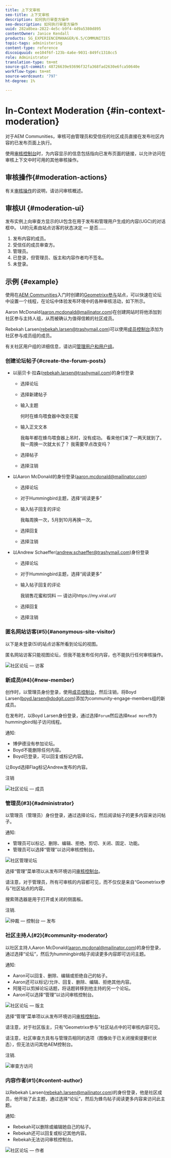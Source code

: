 ```yaml
---
title: 上下文审核
seo-title: 上下文审核
description: 如何执行审查方操作
seo-description: 如何执行审查方操作
uuid: 282a8bea-2822-4e5c-b9f4-4d9a5380d895
contentOwner: Janice Kendall
products: SG_EXPERIENCEMANAGER/6.5/COMMUNITIES
topic-tags: administering
content-type: reference
discoiquuid: ee104f6f-123b-4a6e-9031-849fc1318cc5
role: Administrator
translation-type: tm+mt
source-git-commit: 48726639e93696f32fa368fad2630e6fca50640e
workflow-type: tm+mt
source-wordcount: '797'
ht-degree: 1%

---
```



# In-Context Moderation {#in-context-moderation}

对于AEM Communities，审核可由管理员和受信任的社区成员直接在发布社区内容的已发布页面上执行。

使用[审核控制台](moderation.md)时，为内容显示的信息包括指向已发布页面的链接，以允许访问在审核上下文中时可用的其他审核操作。

## 审核操作{#moderation-actions}

有关[审核操作](moderate-ugc.md#moderation-actions)的说明，请访问审核概述。

## 审核UI {#moderation-ui}

发布实例上向审查方显示的UI包含在用于发布和管理用户生成的内容(UGC)的对话框中。 UI的元素由站点访客的状态决定 — 是否……

1. 发布内容的成员。
1. 受信任的成员审查方。
1. 管理员。
1. 已登录，但管理员、版主和内容作者均不签名。
1. 未登录。

## 示例 {#example}

使用在[AEM Communities](getting-started.md)入门时创建的[Geometrixx参与](http://localhost:4503/content/sites/engage/en.html)站点，可以快速在论坛中设置一个线程，在论坛中体验发布环境中的各种审核活动，如下所示。

Aaron McDonald(aaron.mcdonald@mailinator.com)在创建网站时将他添加到社区参与主持人组，从而被确认为值得信赖的社区成员。

Rebekah Larsen(rebekah.larsen@trashymail.com)可以使用[成员控制台](members.md)添加为社区参与成员组的成员。

有关社区用户组的详细信息，请访问[管理用户和用户组](users.md)。

### 创建论坛帖子{#create-the-forum-posts}

* 以丽贝卡·拉森(rebekah.larsen@trashymail.com)的身份登录

   * 选择论坛
   * 选择新建帖子
   * 输入主题

      何时在蜂鸟喂食器中改变花蜜

   * 输入正文文本

      我每年都在蜂鸟喂食器上吊时，没有成功。 看来他们来了一两天就到了。 我一周换一次就太长了？ 我需要早点改变吗？

   * 选择帖子
   * 选择注销

* 以Aaron McDonald的身份登录(aaron.mcdonald@mailinator.com)

   * 选择论坛
   * 对于Hummingbird主题，选择“阅读更多”
   * 输入帖子回复的评论

      我每周换一次，5月到10月再换一次。

   * 选择回复
   * 选择注销

* 以Andrew Schaeffer(andrew.schaeffer@trashymail.com)身份登录

   * 选择论坛
   * 对于Hummingbird主题，选择“阅读更多”
   * 输入帖子回复的评论

      我销售花蜜和饲料 — 请访问https://my.viral.url/

   * 选择回复
   * 选择注销

### 匿名网站访客(#5){#anonymous-site-visitor}

以下是未登录(5)的站点访客所看到论坛的视图。

匿名网站访客只能视图论坛，但我不能发布任何内容，也不能执行任何审核操作。

![社区论坛 — 访客](assets/community-forum-visitor.png)

### 新成员(#4){#new-member}

创作时，以管理员身份登录，使用[成员控制台](members.md)，然后注销，将Boyd Larsen(boyd.larsen@dodgit.com)添加为community-engage-members组的新成员。

在发布时，以Boyd Larsen身份登录，通过选择`Forum`然后选择`Read more`作为hummingbird帖子访问线程。

通知:

* 博伊德没有参加论坛。
* Boyd不能删除任何内容。
* Boyd已登录，可以回复或标记内容。

让Boyd选择Flag标记Andrew发布的内容。

注销

![社区论坛 — 成员](assets/community-forum-member.png)

### 管理员(#3){#administrator}

以管理员（管理员）身份登录，通过选择论坛，然后阅读帖子的更多内容来访问帖子。

通知:

* 管理员可以标记、删除、编辑、拒绝、剪切、关闭、固定、功能。
* 管理员可以选择“管理”以访问审核控制台。

![社区管理论坛](assets/community-admin-forum.png)

选择“管理”菜单项以从发布环境访问[审核控制台](moderation.md)。

请注意，对于管理员，所有可审核的内容都可见，而不仅仅是来自“Geometrixx参与”社区站点的内容。

搜索筛选器是用于打开或关闭的侧面板。

注销.

![仲裁 — 控制台 — 发布](assets/moderation-console-publish.png)

### 社区主持人(#2){#community-moderator}

以社区主持人Aaron McDonald(aaron.mcdonal@mailinator.com)的身份登录，通过选择“论坛”，然后为hummingbird帖子阅读更多内容即可访问主题。

通知:

* Aaron可以回复、删除、编辑或拒绝自己的帖子。
* Aaron还可以标记/允许、回复、删除、编辑、拒绝其他内容。
* 阿隆可以剪掉论坛话题，将话题转移到他主持的另一个论坛。
* Aaron可以选择“管理”以访问审核控制台。

![社区论坛 — 版主](assets/community-forum-moderator.png)

选择“管理”菜单项以从发布环境访问[审核控制台](moderation.md)。

请注意，对于社区版主，只有“Geometrixx参与”社区站点中的可审核内容可见。

请注意，社区审查方具有与管理员相同的选项（图像处于已关闭搜索提要栏状态），但无法访问其他AEM控制台。

注销.

![审查方访问](assets/moderator-access.png)

### 内容作者(#1){#content-author}

以Rebekah Larsen(rebekah.larsen@mailinator.com)的身份登录，他是社区成员，他开始了此主题，通过选择“论坛”，然后为蜂鸟帖子阅读更多内容来访问此主题。

通知:

* Rebekah可以删除或编辑她自己的帖子。
* Rebekah还可以回复或标记其他内容。
* Rebekah无法访问审核控制台。

![社区论坛 — 作者](assets/community-forum-author.png)


